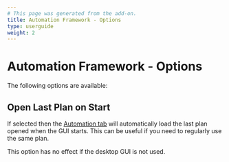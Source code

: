 ```yaml
---
# This page was generated from the add-on.
title: Automation Framework - Options
type: userguide
weight: 2
---
```


# Automation Framework - Options

The following options are available:

## Open Last Plan on Start

If selected then the [Automation tab](/docs/desktop/addons/automation-framework/gui/) will automatically load the last plan opened when the GUI starts. This can be useful if you need to regularly use the same plan.

This option has no effect if the desktop GUI is not used.
